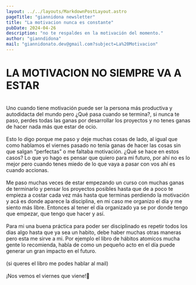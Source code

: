 ```yaml
---
layout: ../../layouts/MarkdownPostLayout.astro
pageTitle: "giannidona newsletter"
title: "La motivacion nunca es constante"
pubDate: 2024-04-26
description: "no te respaldes en la motivación del momento."
author: "gianndidona"
mail: "giannidonato.dev@gmail.com?subject=La%20Motivacion"
---
```


# **LA MOTIVACION NO SIEMPRE VA A ESTAR**

<br>
Uno cuando tiene motivación puede ser la persona más productiva y autodidacta del mundo pero ¿Qué pasa cuando se termina?, si nunca te paso, perdes todas las ganas por desarrollar los proyectos y no tenes ganas de hacer nada más que estar de ocio.
<br>
<br>
Esto lo digo porque me paso y deje muchas cosas de lado, al igual que como hablamos el viernes pasado no tenía ganas de hacer las cosas sin que salgan “perfectas” o me faltaba motivación. ¿Qué se hace en estos casos? Lo que yo hago es pensar que quiero para mi futuro, por ahí no es lo mejor pero cuando tenes miedo de lo que vaya a pasar con vos ahí es cuando accionas.
<br>
<br>
Me paso muchas veces de estar empezando un curso con muchas ganas de terminarlo y pensar los proyectos posibles hasta que de a poco te empieza a costar cada vez más hasta que terminas perdiendo la motivación y acá es donde aparece la disciplina, en mi caso me organizo el día y me siento más libre. Entonces al tener el día organizado ya se por donde tengo que empezar, que tengo que hacer y así.
<br>
<br>
Para mi una buena práctica para poder ser disciplinado es repetir todos los dias algo hasta que ya sea un habito, debe haber muchas otras maneras pero esta me sirve a mi. Por ejemplo el libro de hábitos atomicos mucha gente lo recomienda, habla de como un pequeño acto en el día puede generar un gran impacto en el futuro.
<br>
<br>
(si queres el libro me podes hablar al mail)
<br>
<br>
¡Nos vemos el viernes que viene!🫡
